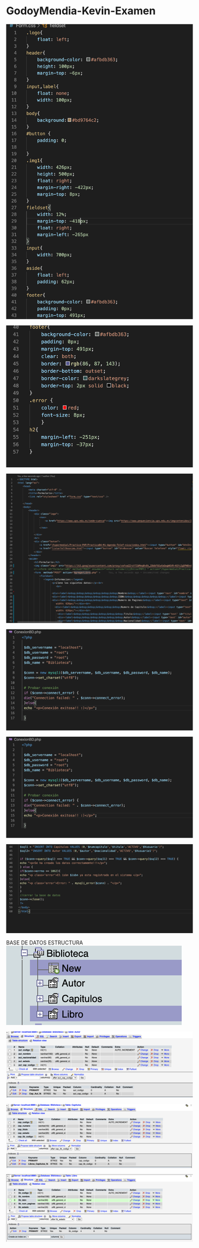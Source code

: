 # GodoyMendia-Kevin-Examen

![CSS Formulario](https://github.com/KevinGodoy98/GodoyMendia-Kevin-Examen/blob/master/Captura%20de%20Pantalla%202020-06-03%20a%20la(s)%2010.56.51.png)

![CSS Formulario](https://github.com/KevinGodoy98/GodoyMendia-Kevin-Examen/blob/master/Captura%20de%20Pantalla%202020-06-03%20a%20la(s)%2010.57.09.png)

![Crear_libro.html](https://github.com/KevinGodoy98/GodoyMendia-Kevin-Examen/blob/master/Captura%20de%20Pantalla%202020-06-03%20a%20la(s)%2010.57.20.png)


![ConexionBD.php](https://github.com/KevinGodoy98/GodoyMendia-Kevin-Examen/blob/master/Captura%20de%20Pantalla%202020-06-03%20a%20la(s)%2010.57.37.png)

![AgregarLibro.php](https://github.com/KevinGodoy98/GodoyMendia-Kevin-Examen/blob/master/Captura%20de%20Pantalla%202020-06-03%20a%20la(s)%2010.57.37.png)

![AgregarLibro.php](https://github.com/KevinGodoy98/GodoyMendia-Kevin-Examen/blob/master/Captura%20de%20Pantalla%202020-06-03%20a%20la(s)%2010.58.05.png)

BASE DE DATOS ESTRUCTURA 
![ESTRUCTURA GENERAL](https://github.com/KevinGodoy98/GodoyMendia-Kevin-Examen/blob/master/Captura%20de%20Pantalla%202020-06-03%20a%20la(s)%2011.10.24.png)

![ESTRUCTURA AUTOR](https://github.com/KevinGodoy98/GodoyMendia-Kevin-Examen/blob/master/Captura%20de%20Pantalla%202020-06-03%20a%20la(s)%2011.10.46.png)

![ESTRUCTURA CAPITULOS](https://github.com/KevinGodoy98/GodoyMendia-Kevin-Examen/blob/master/Captura%20de%20Pantalla%202020-06-03%20a%20la(s)%2011.11.09.png)

![ESTRUCTURA LIBROS](https://github.com/KevinGodoy98/GodoyMendia-Kevin-Examen/blob/master/Captura%20de%20Pantalla%202020-06-03%20a%20la(s)%2011.11.27.png)

